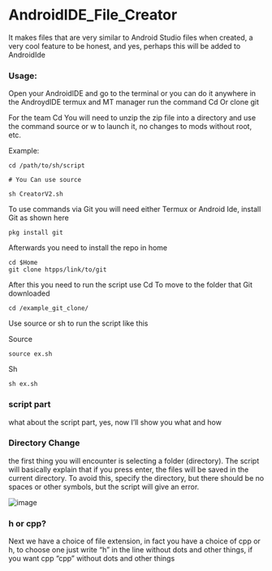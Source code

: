 # AndroidIDE_File_Creator


It makes files that are very similar to Android Studio files when created, a very cool feature to be honest, and yes, perhaps this will be added to AndroidIde




### Usage:
Open your AndroidIDE and go to the terminal or you can do it anywhere in the AndroydIDE termux and MT manager run the command Cd Or clone git 


For the team Cd You will need to unzip the zip file into a directory and use the command source or w to launch it, no changes to mods without root, etc.


Example:
```
cd /path/to/sh/script

# You Can use source 

sh CreatorV2.sh
```





To use commands via Git you will need either Termux or Android Ide, install Git as shown here 
```
pkg install git
```


Afterwards you need to install the repo in home 

```
cd $Home
git clone htpps/link/to/git
```
After this you need to run the script use Cd To move to the folder that Git downloaded
```
cd /example_git_clone/
```
Use source or sh to run the script like this 



Source
```
source ex.sh
```


Sh
```
sh ex.sh
```
### script part

what about the script part, yes, now I’ll show you what and how



### Directory Change 


the first thing you will encounter is selecting a folder (directory). The script will basically explain that if you press enter, the files will be saved in the current directory. To avoid this, specify the directory, but there should be no spaces or other symbols, but the script will give an error.

![image](https://github.com/LIBBBhhh/AndroidIDE_File_Creator/assets/131472646/9d02c2c7-b162-416b-b67e-b0184e10b843)



### h or cpp?

Next we have a choice of file extension, in fact you have a choice of cpp or h, to choose one just write “h” in the line without dots and other things, if you want cpp “cpp” without dots and other things


